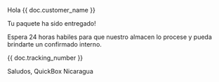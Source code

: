 Hola {{ doc.customer_name }}

Tu paquete ha sido entregado!

Espera 24 horas habiles para que nuestro almacen lo procese y pueda brindarte un confirmado interno.

{{ doc.tracking_number }}


Saludos,
QuickBox Nicaragua
